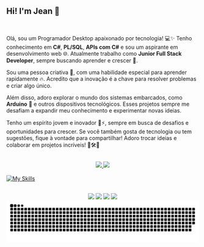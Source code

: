 ## Hi! I'm **Jean** 👋
<br>

Olá, sou um Programador Desktop apaixonado por tecnologia! 💻✨ 
Tenho conhecimento em **C#**, **PL/SQL**, **APIs com C#** e sou um aspirante em desenvolvimento web 🌐. 
Atualmente trabalho como **Junior Full Stack Developer**, sempre buscando aprender e crescer 🚀.

Sou uma pessoa criativa 🎨, com uma habilidade especial para aprender rapidamente 🔥. 
Acredito que a inovação é a chave para resolver problemas e criar algo único.

Além disso, adoro explorar o mundo dos sistemas embarcados, como **Arduino** 🤖 e outros dispositivos tecnológicos. 
Esses projetos sempre me desafiam a expandir meu conhecimento e experimentar novas ideias.

Tenho um espírito jovem e inovador 🧠⚡, sempre em busca de desafios e oportunidades para crescer. 
Se você também gosta de tecnologia ou tem sugestões, fique à vontade para compartilhar! Adoro trocar ideias e colaborar em projetos incríveis! 🔧🛠️🤝

##

<!--github stats-->
<div align="center" style="display: inline">
   <a href="https://github.com/JeanCampos1604">
   <div style="display: inline_block">
      <img height="175em" src="https://github-readme-stats.vercel.app/api?username=JeanCampos1604&show_icons=true&include_all_commits=true&count_private=true&theme=github_dark"/>
      <img height="175em" src="https://github-readme-stats.vercel.app/api/top-langs/?username=JeanCampos1604&layout=compact&langs_count=7&theme=github_dark"/>
   </div>
</div>
 
  
<!--Imagem de linguagens-->
<div style="display: inline-block" align="center"><br>
  <a href="https://skillicons.dev">
    <img src="https://skillicons.dev/icons?i=cpp,dotnet,mysql,visualstudio&theme=dark" alt="My Skills">
  </a>
</div>

  ##

<div align="center">
  <!--Redes Sociais-->
  <a href="https://www.linkedin.com/in/jean-campos-4180a21a3" target="_blank"><img src="https://img.shields.io/badge/-LinkedIn-%230077B5?style=for-the-badge&logo=linkedin&logoColor=white" target="_blank"></a> 
  <a href="https://www.instagram.com/jeanf_campos" target="_blank"><img src="https://img.shields.io/badge/-Instagram-%23E4405F?style=for-the-badge&logo=instagram&logoColor=white" target="_blank"></a>
  <a href = "mailto:jeanflaviodecampos1604@gmail.com"><img src="https://img.shields.io/badge/-Gmail-%23333?style=for-the-badge&logo=gmail&logoColor=white" target="_blank"></a>
  <a href= "https://wa.me/5519996311389?text=Ol%C3%A1%2C%20gostei%20do%20seu%20GitHub%2C%20gostaria%20de%20conversar%20mais%20pra%20te%20conhecer!" target="_blank"><img src="https://img.shields.io/badge/WhatsApp-25D366?style=for-the-badge&logo=whatsapp&logoColor=white" target="_blank"></a>

  <!-- Life Snake-->
  <picture>
    <source media="(prefers-color-scheme: dark)" srcset="https://raw.githubusercontent.com/AecioJose/AecioJose/output/github-contribution-grid-snake-dark.svg">
    <source media="(prefers-color-scheme: light)" srcset="https://raw.githubusercontent.com/AecioJose/AecioJose/output/github-contribution-grid-snake.svg">
    <img alt="github contribution grid snake animation" src="https://raw.githubusercontent.com/AecioJose/AecioJose/output/github-contribution-grid-snake.svg">
  </picture>
</div>
